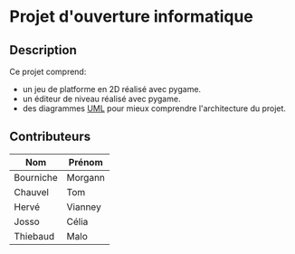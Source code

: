 # Projet d'ouverture informatique

## Description

Ce projet comprend:

- un jeu de platforme en 2D réalisé avec pygame.
- un éditeur de niveau réalisé avec pygame.
- des diagrammes [UML](./uml/) pour mieux comprendre l'architecture du projet.

## Contributeurs

|Nom      |Prénom |
|---------|-------|
|Bourniche|Morgann|
|Chauvel  |Tom    |
|Hervé    |Vianney|
|Josso    |Célia  |
|Thiebaud |Malo   |
